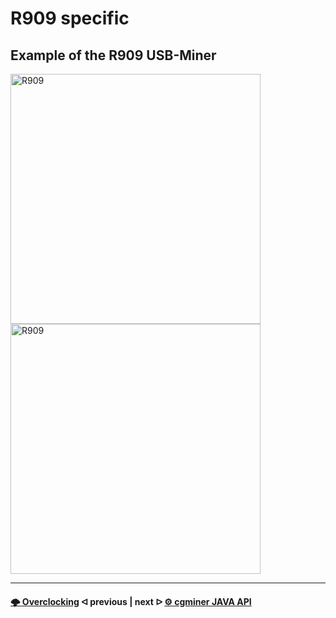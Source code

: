 ﻿# R909 specific

## Example of the R909 USB-Miner

<img src=".assets/R909_1.JPG" alt="R909" width="400" />

<img src=".assets/R909_2.JPG" alt="R909" width="400" />

---

#### [🌩 Overclocking](/uebertakten.md)  ᐊ  previous | next  ᐅ  [⚙️ cgminer JAVA API](/cgminer_JAVA_API.md)

